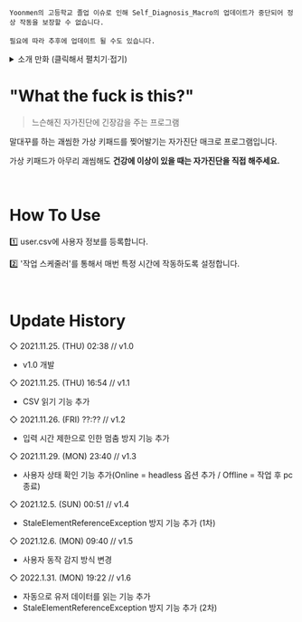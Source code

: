 ```
Yoonmen의 고등학교 졸업 이슈로 인해 Self_Diagnosis_Macro의 업데이트가 중단되어 정상 작동을 보장할 수 없습니다.

필요에 따라 추후에 업데이트 될 수도 있습니다.
```

<details>
<summary>소개 만화 (클릭해서 펼치기·접기)</summary>

![title](img/SDM_header.jpg)
</details>

# "What the fuck is this?"
> 느슨해진 자가진단에 긴장감을 주는 프로그램

말대꾸를 하는 괘씸한 가상 키패드를 찢어발기는 자가진단 매크로 프로그램입니다.

가상 키패드가 아무리 괘씸해도 **건강에 이상이 있을 때는 자가진단을 직접 해주세요.**

<br>

# How To Use

1️⃣ user.csv에 사용자 정보를 등록합니다.

2️⃣ '작업 스케줄러'를 통해서 매번 특정 시간에 작동하도록 설정합니다.

<br>

# Update History
◇ 2021.11.25. (THU) 02:38 // v1.0
- v1.0 개발

◇ 2021.11.25. (THU) 16:54 // v1.1
- CSV 읽기 기능 추가

◇ 2021.11.26. (FRI) ??:?? // v1.2
- 입력 시간 제한으로 인한 멈춤 방지 기능 추가

◇ 2021.11.29. (MON) 23:40 // v1.3
- 사용자 상태 확인 기능 추가(Online = headless 옵션 추가 / Offline = 작업 후 pc 종료)

◇ 2021.12.5. (SUN) 00:51 // v1.4
- StaleElementReferenceException 방지 기능 추가 (1차)

◇ 2021.12.6. (MON) 09:40 // v1.5
- 사용자 동작 감지 방식 변경

◇ 2022.1.31. (MON) 19:22 // v1.6
- 자동으로 유저 데이터를 읽는 기능 추가
- StaleElementReferenceException 방지 기능 추가 (2차)
